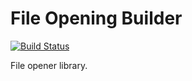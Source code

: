 # File Opening Builder

[![Build Status](https://travis-ci.org/messerli-informatik-ag/file-opening-builder.svg?branch=master)](https://travis-ci.org/messerli-informatik-ag/file-opening-builder)

File opener library.
